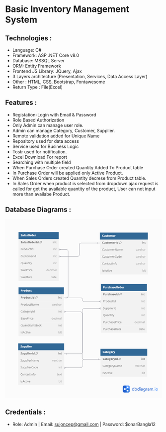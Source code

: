 # Basic Inventory Management System

## Technologies :
- Language: C#
- Framework: ASP .NET Core v8.0
- Database: MSSQL Server
- ORM: Entity Framework
- Frontend JS Library: JQuery, Ajax 
- 3 Layers architecture (Presentation, Services, Data Access Layer)
- Other : HTML, CSS, Bootstrap, Fontawesome
- Return Type : File(Excel)

## Features :
- Registation-Login with Email & Password
- Role Based Authorization
- Only Admin can manage user role.
- Admin can manage Category, Customer, Supplier.
- Remote validation added for Unique Name
- Repository used for data access
- Service used for Business Logic
- Tostr used for notification.
- Excel Download For report
- Searching with multiple field
- When Purchase Order created Quantity Added To Product table
- In Purchase Order will be applied only Active Product.
- When Sales Orders created Quantity decrese from Product table.
- In Sales Order when product is selected from dropdown ajax request is called for get the available quantity of the product, User can not input more than availabe Product.

## Database Diagrams :
![BIMS Database Diagrams](https://github.com/xujoncep/Basic-Inventory-Management-System/blob/main/Document/Document/BIMS.png)


## Credentials :
- Role: Admin | Email: sujoncep@gmail.com | Password: $onarBangla12

